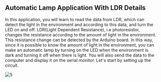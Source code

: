 ## Automatic Lamp Application With LDR Details
In this application, you will learn to read the data from LDR, which can detect the light in the environment and according to this data, and turn the LED on and off.  LDR(Light Dependent Resistance), i.e photoresistor, changes the resistance according to the amount of light in the environment. This resistance change can be detected by the Arduino board. In this way, since it is possible to know the amount of light in the environment, you can make an automatic lamp by turning on the LED when the environment is dark and turning it off when there is light. You will also send the data to the computer and display it on the serial monitor. Let's start by setting up the circuit.

![5](https://user-images.githubusercontent.com/112697142/190638787-151a834b-f1c4-4dd9-b4df-ea6b289e9d8e.PNG)
